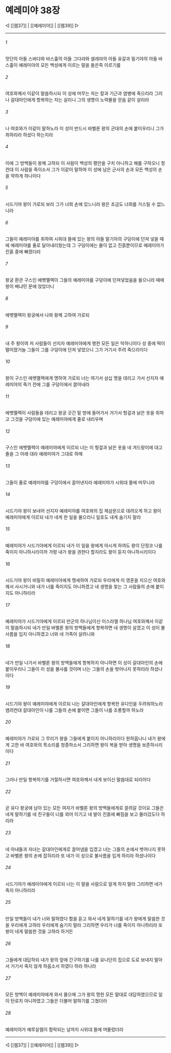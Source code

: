 ﻿# 예레미야 38장

◁ [[렘37]] | [[예레미야]] | [[렘39]] ▷
***

###### 1
맛단의 아들 스바댜와 바스훌의 아들 그다랴와 셀레먀의 아들 유갈과 밀기야의 아들 바스훌이 예레미야의 모든 백성에게 이르는 말을 들은즉 이르기를

###### 2
여호와께서 이같이 말씀하시되 이 성에 머무는 자는 칼과 기근과 염병에 죽으리라 그러나 갈대아인에게 항복하는 자는 살리니 그의 생명이 노략물을 얻음 같이 살리라

###### 3
나 여호와가 이같이 말하노라 이 성이 반드시 바벨론 왕의 군대의 손에 붙이우리니 그가 취하리라 하셨다 하는지라

###### 4
이에 그 방백들이 왕께 고하되 이 사람이 백성의 평안을 구치 아니하고 해를 구하오니 청컨대 이 사람을 죽이소서 그가 이같이 말하여 이 성에 남은 군사의 손과 모든 백성의 손을 약하게 하나이다

###### 5
시드기야 왕이 가로되 보라 그가 너희 손에 있느니라 왕은 조금도 너희를 거스릴 수 없느니라

###### 6
그들이 예레미야를 취하여 시위대 뜰에 있는 왕의 아들 말기야의 구덩이에 던져 넣을 때에 예레미야를 줄로 달아내리웠는데 그 구덩이에는 물이 없고 진흙뿐이므로 예레미야가 진흙 중에 빠졌더라

###### 7
왕궁 환관 구스인 에벳멜렉이 그들의 예레미야를 구덩이에 던져넣었음을 들으니라 때에 왕이 베냐민 문에 앉았더니

###### 8
에벳멜렉이 왕궁에서 나와 왕께 고하여 가로되

###### 9
내 주 왕이여 저 사람들이 선지자 예레미야에게 행한 모든 일은 악하니이다 성 중에 떡이 떨어졌거늘 그들이 그를 구덩이에 던져 넣었으니 그가 거기서 주려 죽으리이다

###### 10
왕이 구스인 에벳멜렉에게 명하여 가로되 너는 여기서 삼십 명을 데리고 가서 선지자 예레미야의 죽기 전에 그를 구덩이에서 끌어내라

###### 11
에벳멜렉이 사람들을 데리고 왕궁 곳간 밑 방에 들어가서 거기서 헝겊과 낡은 옷을 취하고 그것을 구덩이에 있는 예레미야에게 줄로 내리우며

###### 12
구스인 에벳멜렉이 예레미야에게 이르되 너는 이 헝겊과 낡은 옷을 네 겨드랑이에 대고 줄을 그 아래 대라 예레미야가 그대로 하매

###### 13
그들이 줄로 예레미야를 구덩이에서 끌어낸지라 예레미야가 시위대 뜰에 머무니라

###### 14
시드기야 왕이 보내어 선지자 예레미야를 여호와의 집 제삼문으로 데려오게 하고 왕이 예레미야에게 이르되 내가 네게 한 일을 물으리니 일호도 내게 숨기지 말라

###### 15
예레미야가 시드기야에게 이르되 내가 이 일을 왕에게 아시게 하여도 왕이 단정코 나를 죽이지 아니하시리이까 가령 내가 왕을 권한다 할지라도 왕이 듣지 아니하시리이다

###### 16
시드기야 왕이 비밀히 예레미야에게 맹세하여 가로되 우리에게 이 영혼을 지으신 여호와께서 사시거니와 내가 너를 죽이지도 아니하겠고 네 생명을 찾는 그 사람들의 손에 붙이지도 아니하리라

###### 17
예레미야가 시드기야에게 이르되 만군의 하나님이신 이스라엘 하나님 여호와께서 이같이 말씀하시되 네가 만일 바벨론 왕의 방백들에게 항복하면 네 생명이 살겠고 이 성이 불사름을 입지 아니하겠고 너와 네 가족이 살려니와

###### 18
네가 만일 나가서 바벨론 왕의 방백들에게 항복하지 아니하면 이 성이 갈대아인의 손에 붙이우리니 그들이 이 성을 불사를 것이며 너는 그들의 손을 벗어나지 못하리라 하셨나이다

###### 19
시드기야 왕이 예레미야에게 이르되 나는 갈대아인에게 항복한 유다인을 두려워하노라 염려컨대 갈대아인이 나를 그들의 손에 붙이면 그들이 나를 조롱할까 하노라

###### 20
예레미야가 가로되 그 무리가 왕을 그들에게 붙이지 아니하리이다 원하옵나니 내가 왕에게 고한 바 여호와의 목소리를 청종하소서 그리하면 왕이 복을 받아 생명을 보존하시리이다

###### 21
그러나 만일 항복하기를 거절하시면 여호와께서 내게 보이신 말씀대로 되리이다

###### 22
곧 유다 왕궁에 남아 있는 모든 여자가 바벨론 왕의 방백들에게로 끌려갈 것이요 그들은 네게 말하기를 네 친구들이 너를 꾀어 이기고 네 발이 진흙에 빠짐을 보고 물러갔도다 하리라

###### 23
네 아내들과 자녀는 갈대아인에게로 끌어냄을 입겠고 너는 그들의 손에서 벗어나지 못하고 바벨론 왕의 손에 잡히리라 또 네가 이 성으로 불사름을 입게 하리라 하셨나이다

###### 24
시드기야가 예레미야에게 이르되 너는 이 말을 사람으로 알게 하지 말라 그리하면 네가 죽지 아니하리라

###### 25
만일 방백들이 내가 너와 말하였다 함을 듣고 와서 네게 말하기를 네가 왕에게 말씀한 것을 우리에게 고하라 우리에게 숨기지 말라 그리하면 우리가 너를 죽이지 아니하리라 또 왕이 네게 말씀한 것을 고하라 하거든

###### 26
그들에게 대답하되 내가 왕의 앞에 간구하기를 나를 요나단의 집으로 도로 보내지 말아서 거기서 죽지 않게 하옵소서 하였다 하라 하니라

###### 27
모든 방백이 예레미야에게 와서 물으매 그가 왕의 명한 모든 말대로 대답하였으므로 일이 탄로치 아니하였고 그들은 더불어 말하기를 그쳤더라

###### 28
예레미야가 예루살렘이 함락되는 날까지 시위대 뜰에 머물렀더라

***
◁ [[렘37]] | [[예레미야]] | [[렘39]] ▷